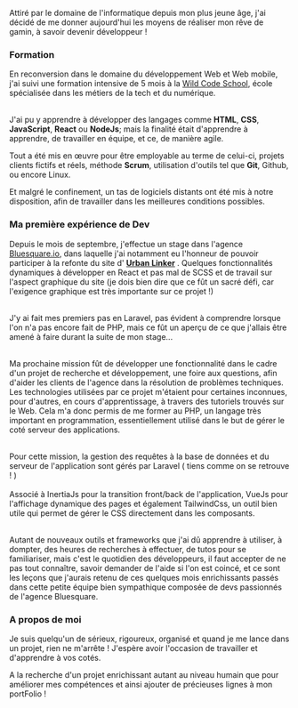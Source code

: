 Attiré par le domaine de l'informatique depuis mon plus jeune âge, j'ai décidé de me donner aujourd'hui les moyens de réaliser mon rêve de gamin, à savoir devenir développeur !

### Formation
En reconversion dans le domaine du développement Web et Web mobile, j'ai suivi une formation intensive de 5 mois à la [Wild Code School](https://www.wildcodeschool.com/fr-FR), école spécialisée dans les métiers de la tech et du numérique.<br  /><br  />

J'ai pu y apprendre à développer des langages comme __HTML__, __CSS__, __JavaScript__, __React__ ou __NodeJs__; mais la finalité était d'apprendre à apprendre, de travailler en équipe, et ce, de manière agile.

Tout a été mis en œuvre pour être employable au terme de celui-ci, projets clients fictifs et réels, méthode __Scrum__, utilisation d'outils tel que __Git__, Github, ou encore Linux.

Et malgré le confinement, un tas de logiciels distants ont été mis à notre disposition, afin de travailler dans les meilleures conditions possibles.

### Ma première expérience de Dev
Depuis le mois de septembre, j'effectue un stage dans l'agence [Bluesquare.io](https://bluesquare.io/), dans laquelle j'ai notamment eu l'honneur de pouvoir participer à la refonte du site d' __[Urban Linker](https://www.urbanlinker.com/)__ . Quelques fonctionnalités dynamiques à développer en React et pas mal de SCSS et de travail sur l'aspect graphique du site (je dois bien dire que ce fût un sacré défi, car l'exigence graphique est très importante sur ce projet !)<br  /><br  />

J'y ai fait mes premiers pas en Laravel, pas évident à comprendre lorsque l'on n'a pas encore fait de PHP, mais ce fût un aperçu de ce que j'allais être amené à faire durant la suite de mon stage...<br  /><br  />

Ma prochaine mission fût de développer une fonctionnalité dans le cadre d'un projet de recherche et développement, une foire aux questions, afin d'aider les clients de l'agence dans la résolution de problèmes techniques. Les technologies utilisées par ce projet m'étaient pour certaines inconnues, pour d'autres, en cours d'apprentissage, à travers des tutoriels trouvés sur le Web. Cela m'a donc permis de me former au PHP, un langage très important en programmation, essentiellement utilisé dans le but de gérer le coté serveur des applications.<br  /><br  />

Pour cette mission, la gestion des requêtes à la base de données et du serveur de l'application sont gérés par Laravel ( tiens comme on se retrouve ! )<br  /><br  />
Associé à InertiaJs pour la transition front/back de l'application, VueJs pour l'affichage dynamique des pages et également TailwindCss, un outil bien utile qui permet de gérer le CSS directement dans les composants.<br  /><br  />

Autant de nouveaux outils et frameworks que j'ai dû apprendre à utiliser, à dompter, des heures de recherches à effectuer, de tutos pour se familiariser, mais c'est le quotidien des développeurs, il faut accepter de ne pas tout connaître, savoir demander de l'aide si l'on est coincé, et ce sont les leçons que j'aurais retenu de ces quelques mois enrichissants passés dans cette petite équipe bien sympathique composée de devs passionnés de l'agence Bluesquare.

### A propos de moi
Je suis quelqu'un de sérieux, rigoureux, organisé et quand je me lance dans un projet, rien ne m'arrête ! J'espère avoir l'occasion de travailler et d'apprendre à vos cotés.

A la recherche d'un projet enrichissant autant au niveau humain que pour améliorer mes compétences et ainsi ajouter de précieuses lignes à mon portFolio !